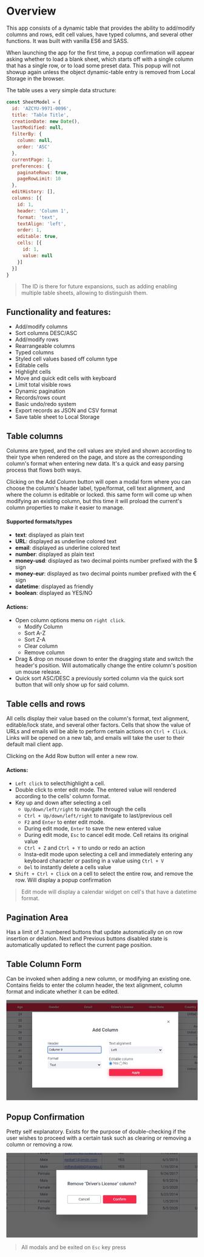 # Overview
This app consists of a dynamic table that provides the ability to add/modify columns and rows, edit cell values, have typed columns, and several other functions. It was built with vanilla ES6 and SASS.

When launching the app for the first time, a popup confirmation will appear asking whether to load a blank sheet, which starts off with a single column that has a single row, or to load some preset data. This popup will not showup again unless the object dynamic-table entry is removed from Local Storage in the browser.

The table uses a very simple data structure:

```javascript
const SheetModel = {
  id: 'AZCYU-9971-0096',
  title: 'Table Title',
  creationDate: new Date(),
  lastModified: null,
  filterBy: {
    column: null,
    order: 'ASC'
  },
  currentPage: 1,
  preferences: {
    paginateRows: true,
    pageRowLimit: 10
  },
  editHistory: [],
  columns: [{
    id: 1,
    header: 'Column 1',
    format: 'text',
    textAlign: 'left',
    order: 1,
    editable: true,
    cells: [{
      id: 1,
      value: null
    }]
  }]
}
```
> The ID is there for future expansions, such as adding enabling multiple table sheets, allowing to distinguish them.

## Functionality and features:
+ Add/modify columns
+ Sort columns DESC/ASC
+ Add/modify rows
+ Rearrangeable columns
+ Typed columns
+ Styled cell values based off column type
+ Editable cells
+ Highlight cells
+ Move and quick edit cells with keyboard
+ Limit total visible rows
+ Dynamic pagination
+ Records/rows count
+ Basic undo/redo system
+ Export records as JSON and CSV format
+ Save table sheet to Local Storage

## Table columns
Columns are typed, and the cell values are styled and shown according to their type when rendered on the page, and store as the corresponding column's format when entering new data. It's a quick and easy parsing process that flows both ways.

Clicking on the Add Column button will open a modal form where you can choose the column's header label, type/format, cell text alignment, and where the column is editable or locked. this same form will come up when modifying an existing column, but this time it will proload the current's column properties to make it easier to manage.

#### Supported formats/types
+ **text**: displayed as plain text
+ **URL**: displayed as underline colored text
+ **email**: displayed as underline colored text
+ **number**: displayed as plain text
+ **money-usd**: displayed as two decimal points number prefixed with the $ sign
+ **money-eur**: displayed as two decimal points number prefixed with the € sign
+ **datetime**: displayed as friendly
+ **boolean**: displayed as YES/NO

#### Actions:
+ Open column options menu on `right click`.
  - Modify Column
  - Sort A-Z
  - Sort Z-A
  - Clear column
  - Remove column
+ Drag & drop on mouse down to enter the dragging state and switch the header's position. Will automatically change the entire column's position un mouse release.
+ Quick sort ASC/DESC a previously sorted column via the quick sort button that will only show up for said column.

## Table cells and rows

All cells display their value based on the column's format, text alignment, editable/lock state, and several other factors. Cells that show the value of URLs and emails will be able to perform certain actions on `Ctrl + Click`. Links will be opened on a new tab, and emails will take the user to their default mail client app.

Clicking on the Add Row button will enter a new row.

#### Actions:
+ `Left click` to select/highlight a cell. 
+ Double click to enter edit mode. The entered value will rendered according to the cells' column format.
+ Key up and down after selecting a cell
  - `Up/down/left/right` to navigate through the cells
  - `Ctrl + Up/down/left/right` to navigate to last/previous cell
  - `F2` and `Enter` to enter edit mode.
  - During edit mode, `Enter` to save the new entered value
  - During edit mode, `Esc` to cancel edit mode. Cell retains its original value
  - `Ctrl + Z` and `Ctrl + Y` to undo or redo an action
  - Insta-edit mode upon selecting a cell and immediately entering any keyboard character or pasting in a value using `Ctrl + V`
  - `Del` to instantly delete a cells value 
+ `Shift + Ctrl + Click` on a cell to select the entire row, and remove the row. Will display a popup confirmation 

> Edit mode will display a calendar widget on cell's that have a datetime format.

## Pagination Area
Has a limit of 3 numbered buttons that update automatically on on row insertion or delation.
Next and Previous buttons disabled state is automatically updated to reflect the current page position. 

## Table Column Form
Can be invoked when adding a new column, or modifying an existing one. Contains fields to enter the column header, the text alignment, column format and indicate whether it can be edited.

![Table form](./assets/img/form.jpg)

## Popup Confirmation
Pretty self explanatory. Exists for the purpose of double-checking if the user wishes to proceed with a certain task such as clearing or removing a column or removing a row.

![Popup confirmation](./assets/img/popup.jpg)

> All modals and be exited on `Esc` key press

